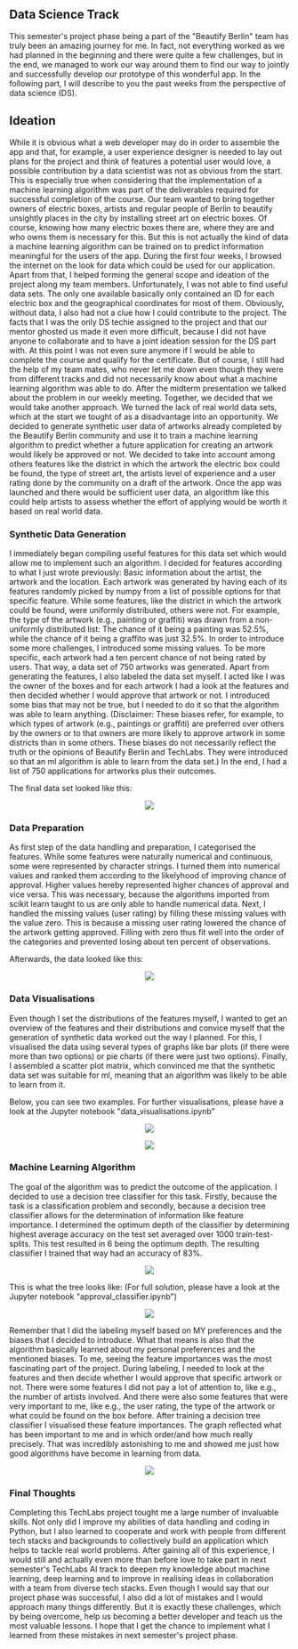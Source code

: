 ## Data Science Track

This semester's project phase being a part of the "Beautify Berlin" team has truly been an amazing journey for me. In fact, not everything worked as we had planned in the beginning and there were quite a few challenges, but in the end, we managed to work our way around them to find our way to jointly and successfully develop our prototype of this wonderful app. In the following part, I will describe to you the past weeks from the perspective of data science (DS).

## Ideation

While it is obvious what a web developer may do in order to assemble the app and that, for example, a user experience designer is needed to lay out plans for the project and think of features a potential user would love, a possible contribution by a data scientist was not as obvious from the start. This is especially true when considering that the implementation of a machine learning algorithm was part of the deliverables required for successful completion of the course. Our team wanted to bring together owners of electric boxes, artists and regular people of Berlin to beautify unsightly places in the city by installing street art on electric boxes. Of course, knowing how many electric boxes there are, where they are and who owns them is necessary for this. But this is not actually the kind of data a machine learning algorithm can be trained on to predict information meaningful for the users of the app. During the first four weeks, I browsed the internet on the look for data which could be used for our application. Apart from that, I helped forming the general scope and ideation of the project along my team members. Unfortunately, I was not able to find useful data sets. The only one available basically only contained an ID for each electric box and the geographical coordinates for most of them. Obviously, without data, I also had not a clue how I could contribute to the project. The facts that I was the only DS techie assigned to the project and that our mentor ghosted us made it even more difficult, because I did not have anyone to collaborate and to have a joint ideation session for the DS part with. At this point I was not even sure anymore if I would be able to complete the course and qualify for the certificate. But of course, I still had the help of my team mates, who never let me down even though they were from different tracks and did not necessarily know about what a machine learning algorithm was able to do. After the midterm presentation we talked about the problem in our weekly meeting. Together, we decided that we would take another approach. We turned the lack of real world data sets, which at the start we tought of as a disadvantage into an opportunity. We decided to generate synthetic user data of artworks already completed by the Beautify Berlin community and use it to train a machine learning algorithm to predict whether a future application for creating an artwork would likely be approved or not. We decided to take into account among others features like the district in which the artwork the electric box could be found, the type of street art, the artists level of experience and a user rating done by the community on a draft of the artwork. Once the app was launched and there would be sufficient user data, an algorithm like this could help artists to assess whether the effort of applying would be worth it based on real world data.

### Synthetic Data Generation

I immediately began compiling useful features for this data set which would allow me to implement such an algorithm. I decided for features according to what I just wrote previously: Basic information about the artist, the artwork and the location. Each artwork was generated by having each of its features randomly picked by numpy from a list of possible options for that specific feature. While some features, like the district in which the artwork could be found, were uniformly distributed, others were not. For example, the type of the artwork (e.g., painting or graffiti) was drawn from a non-uniformly distributed list: The chance of it being a painting was 52.5%, while the chance of it being a graffito was just 32.5%. In order to introduce some more challenges, I introduced some missing values. To be more specific, each artwork had a ten percent chance of not being rated by users. That way, a data set of 750 artworks was generated. Apart from generating the features, I also labeled the data set myself. I acted like I was the owner of the boxes and for each artwork I had a look at the features and then decided whether I would approve that artwork or not. I introduced some bias that may not be true, but I needed to do it so that the algorithm was able to learn anything. (Disclaimer: These biases refer, for example, to which types of artwork (e.g., paintings or graffiti) are preferred over others by the owners or to that owners are more likely to approve artwork in some districts than in some others. These biases do not necessarily reflect the truth or the opinions of Beautify Berlin and TechLabs. They were introduced so that an ml algorithm is able to learn from the data set.) In the end, I had a list of 750 applications for artworks plus their outcomes.

The final data set looked like this:

<p align="center">
<img src="/DS_images/artworks_raw.png" />
</p>

### Data Preparation

As first step of the data handling and preparation, I categorised the features. While some features were naturally numerical and continuous, some were represented by character strings. I turned them into numerical values and ranked them according to the likelyhood of improving chance of approval. Higher values hereby represented higher chances of approval and vice versa. This was necessary, because the algorithms imported from scikit learn taught to us are only able to handle numerical data. Next, I handled the missing values (user rating) by filling these missing values with the value zero. This is because a missing user rating lowered the chance of the artwork getting approved. Filling with zero thus fit well into the order of the categories and prevented losing about ten percent of observations.

Afterwards, the data looked like this:

<p align="center">
<img src="/DS_images/artworks_processed.png" />
</p>

### Data Visualisations

Even though I set the distributions of the features myself, I wanted to get an overview of the features and their distributions and convice myself that the generation of synthetic data worked out the way I planned. For this, I visualised the data using several types of graphs like bar plots (if there were more than two options) or pie charts (if there were just two options). Finally, I assembled a scatter plot matrix, which convinced me that the synthetic data set was suitable for ml, meaning that an algorithm was likely to be able to learn from it.

Below, you can see two examples. For further visualisations, please have a look at the Jupyter notebook "data_visualisations.ipynb"

<p align="center">
<img src="/DS_images/summary_statistics.png" />
</p>

<p align="center">
<img src="/DS_images/districts.png" />
</p>


### Machine Learning Algorithm

The goal of the algorithm was to predict the outcome of the application. I decided to use a decision tree classifier for this task. Firstly, because the task is a classification problem and secondly, because a decision tree classifier allows for the determination of information like feature importance. I determined the optimum depth of the classifier by determining highest average accuracy on the test set averaged over 1000 train-test-splits. This test resulted in 6 being the optimum depth. The resulting classifier I trained that way had an accuracy of 83%.

<p align="center">
<img src="/DS_images/depth.png" />
</p>

This is what the tree looks like: 
(For full solution, please have a look at the Jupyter notebook "approval_classifier.ipynb")

<p align="center">
<img src="/DS_images/tree.png" />
</p>

Remember that I did the labeling myself based on MY preferences and the biases that I decided to introduce. What that means is also that the algorithm basically learned about my personal preferences and the mentioned biases. To me, seeing the feature importances was the most fascinating part of the project. During labeling, I needed to look at the features and then decide whether I would approve that specific artwork or not. There were some features I did not pay a lot of attention to, like e.g., the number of artists involved. And there were also some features that were very important to me, like e.g., the user rating, the type of the artwork or what could be found on the box before. After training a decision tree classifier I visualised these feature importances. The graph reflected what has been important to me and in which order/and how much really precisely. That was incredibly astonishing to me and showed me just how good algorithms have become in learning from data.

<p align="center">
<img src="/DS_images/feature_importance.png" />
</p>

### Final Thoughts

Completing this TechLabs project tought me a large number of invaluable skills. Not only did I improve my abilities of data handling and coding in Python, but I also learned to cooperate and work with people from different tech stacks and backgrounds to collectively build an application which helps to tackle real world problems. After gaining all of this experience, I would still and actually even more than before love to take part in next semester's TechLabs AI track to deepen my knowledge about machine learning, deep learning and to improve in realising ideas in collaboration with a team from diverse tech stacks. Even though I would say that our project phase was successful, I also did a lot of mistakes and I would approach many things differently. But it is exactly these challenges, which by being overcome, help us becoming a better developer and teach us the most valuable lessons. I hope that I get the chance to implement what I learned from these mistakes in next semester's project phase.